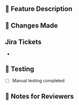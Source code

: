 ## 🎯 Feature Description

<!-- AI가 자동으로 채워줍니다 -->

## 🔄 Changes Made

<!-- AI가 자동으로 채워줍니다 -->

## Jira Tickets

-

## 🧪 Testing

- [ ] Manual testing completed

## 📝 Notes for Reviewers

<!-- AI가 자동으로 채워줍니다 -->
